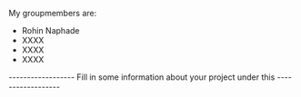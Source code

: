 My groupmembers are:
- Rohin Naphade
- XXXX
- XXXX
- XXXX


------------------ Fill in some information about your project under this ------------------
